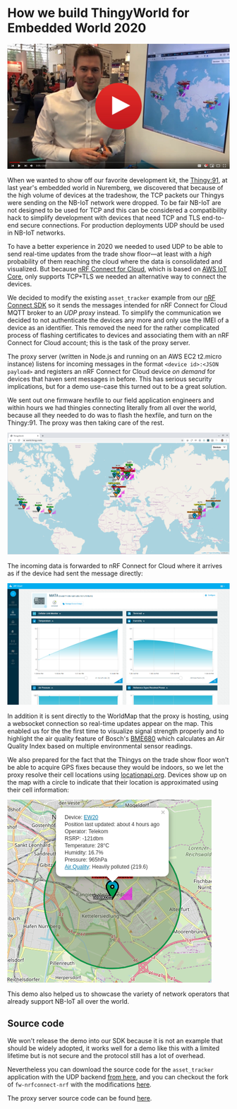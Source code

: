 # How we build ThingyWorld for Embedded World 2020

[![Video showing the demo](./docs/videostill.jpg)](https://www.youtube.com/watch?v=ZmoUq9ySme0&list=PLx_tBuQ_KSqF2aBctupibHBn3FC1QHWOxtwitter.com/NordicTweets/status/1233002090311671809)

When we wanted to show off our favorite development kit, the
[Thingy:91](https://www.nordicsemi.com/Software-and-tools/Prototyping-platforms/Nordic-Thingy-91),
at last year's embedded world in Nuremberg, we discovered that because of the
high volume of devices at the tradeshow, the TCP packets our Thingys were
sending on the NB-IoT network were dropped. To be fair NB-IoT are not designed
to be used for TCP and this can be considered a compatibility hack to simplify
development with devices that need TCP and TLS end-to-end secure connections.
For production deployments UDP should be used in NB-IoT networks.

To have a better experience in 2020 we needed to used UDP to be able to send
real-time updates from the trade show floor&mdash;at least with a _high_
probability of them reaching the cloud where the data is consolidated and
visualized. But because [nRF Connect for Cloud](https://nrfcloud.com/), which is
based on [AWS IoT Core](https://aws.amazon.com/iot-core/), only supports TCP+TLS
we needed an alternative way to connect the devices.

We decided to modify the existing `asset_tracker` example from our
[nRF Connect SDK](https://www.nordicsemi.com/Software-and-tools/Software/nRF-Connect-SDK)
so it sends the messages intended for nRF Connect for Cloud MQTT broker to an
_UDP proxy_ instead. To simplify the communication we decided to not
authenticate the devices any more and only use the IMEI of a device as an
identifier. This removed the need for the rather complicated process of flashing
certificates to devices and associating them with an nRF Connect for Cloud
account; this is the task of the proxy server.

The proxy server (written in Node.js and running on an AWS EC2 t2.micro
instance) listens for incoming messages in the format
`<device id>:<JSON payload>` and registers an nRF Connect for Cloud device _on
demand_ for devices that haven sent messages in before. This has serious
security implications, but for a demo use-case this turned out to be a great
solution.

We sent out one firmware hexfile to our field application engineers and within
hours we had thingies connecting literally from all over the world, because all
they needed to do was to flash the hexfile, and turn on the Thingy:91. The proxy
was then taking care of the rest.

![Screenshot of world.thingy.rocks](./docs/map.png)

The incoming data is forwarded to nRF Connect for Cloud where it arrives as if
the device had sent the message directly:

![Device data on nRF Connect for Cloud](./docs/nrfconnectforcloud.png)

In addition it is sent directly to the WorldMap that the proxy is hosting, using
a websocket connection so real-time updates appear on the map. This enabled us
for the the first time to visualize signal strength properly and to highlight
the air quality feature of Bosch's
[BME680](https://blog.nordicsemi.com/getconnected/bosch-sensortec-bme680-the-nose-of-nordics-thingy91)
which calculates an Air Quality Index based on multiple environmental sensor
readings.

We also prepared for the fact that the Thingys on the trade show floor won't be
able to acquire GPS fixes because they would be indoors, so we let the proxy
resolve their cell locations using [locationapi.org](http://locationapi.org/).
Devices show up on the map with a circle to indicate that their location is
approximated using their cell information:

![A device with an approximate location](./docs/marker-ew.png)

This demo also helped us to showcase the variety of network operators that
already support NB-IoT all over the world.

## Source code

We won't release the demo into our SDK because it is not an example that should
be widely adopted, it works well for a demo like this with a limited lifetime
but is not secure and the protocol still has a lot of overhead.

Nevertheless you can download the source code for the `asset_tracker`
application with the UDP backend
[from here](https://github.com/coderbyheart/nrfcloud-udp-proxy/files/4261689/fw-nrfconnect-nrf-Thingy91WorldFW_v0.2.0.zip),
and you can checkout the fork of `fw-nrfconnect-nrf` with the modifications
[here](https://github.com/joakimtoe/fw-nrfconnect-nrf/tree/Thingy91WorldFW_v0.2.0).

The proxy server source code can be found
[here](https://github.com/coderbyheart/nrfcloud-udp-proxy).
<!--stackedit_data:
eyJoaXN0b3J5IjpbMTY3MzExMTEwXX0=
-->